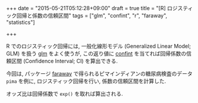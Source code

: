 +++
date = "2015-05-21T05:12:28+09:00"
draft = true
title = "[R] ロジスティック回帰と係数の信頼区間"
tags = ["glm", "confint", "r", "faraway", "statistics"]

+++

R でのロジスティック回帰には, 一般化線形モデル (Generalized Linear Model; GLM) を扱う [glm](http://www.inside-r.org/r-doc/stats/glm) をよく使うが, この返り値に [confint](http://www.inside-r.org/r-doc/stats/confint) を当てれば回帰係数の信頼区間 (Confidence Interval; CI) を算出できる.

今回は, パッケージ [faraway](http://cran.r-project.org/web/packages/faraway/index.html) で得られるピマインディアンの糖尿病検査のデータ `pima` を例に, ロジスティック回帰を行い, 係数の信頼区間を計算した.

<script src="https://gist.github.com/dceoy/b33beb466680808f3d6e.js?file=glm_ci.R"></script>

オッズ比は回帰係数で `exp()` を取れば算出される.


<script>
  amzn_assoc_default_search_key = "logistic regression";
</script>
